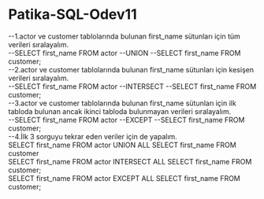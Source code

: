 # Patika-SQL-Odev11
--1.actor ve customer tablolarında bulunan first_name sütunları için tüm verileri sıralayalım.
<br/>
--SELECT first_name FROM actor
--UNION
--SELECT first_name FROM customer;
<br/>
--2.actor ve customer tablolarında bulunan first_name sütunları için kesişen verileri sıralayalım.
<br/>
--SELECT first_name FROM actor
--INTERSECT
--SELECT first_name FROM customer;
<br/>
--3.actor ve customer tablolarında bulunan first_name sütunları için ilk tabloda bulunan ancak ikinci tabloda bulunmayan verileri sıralayalım.
<br/>
--SELECT first_name FROM actor
--EXCEPT
--SELECT first_name FROM customer;
<br/>
--4.İlk 3 sorguyu tekrar eden veriler için de yapalım.
<br/>
SELECT first_name FROM actor
UNION ALL
SELECT first_name FROM customer
<br/>
SELECT first_name FROM actor
INTERSECT ALL
SELECT first_name FROM customer;
<br/>
SELECT first_name FROM actor
EXCEPT ALL
SELECT first_name FROM customer;


